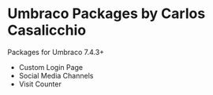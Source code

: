 # Umbraco Packages by Carlos Casalicchio

Packages for Umbraco 7.4.3+

- Custom Login Page
- Social Media Channels
- Visit Counter